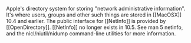 

Apple's directory system for storing "network administrative information". It's where users, groups and other such things are stored in [[MacOSX]] 10.4 and earlier. The public interface for [[NetInfo]] is provided by [[OpenDirectory]]. [[NetInfo]] no longer exists in 10.5. See man 5 netinfo, and the nicl/niutil/nidump command-line utilities for more information.